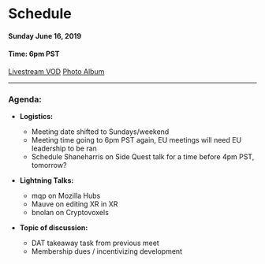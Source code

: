 # Schedule

#### Sunday June 16, 2019
#### **Time:** 6pm PST


[Livestream VOD](https://youtu.be/5ECkc7w7Abc)
[Photo Album](https://imgur.com/a/iebuBr5)

-------------------------------------------


### **Agenda:**
 - **Logistics:**
   - Meeting date shifted to Sundays/weekend
   - Meeting time going to 6pm PST again, EU meetings will need EU leadership to be ran
   - Schedule Shaneharris on Side Quest talk for a time before 4pm PST, tomorrow?

 - **Lightning Talks:**
   - mqp on Mozilla Hubs
   - Mauve on editing XR in XR
   - bnolan on Cryptovoxels

 - **Topic of discussion:**
   - DAT takeaway task from previous meet
   - Membership dues / incentivizing development
